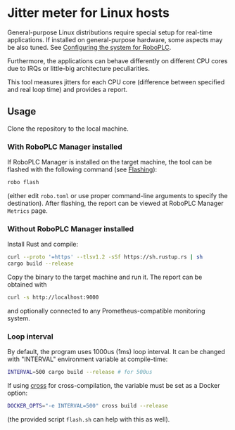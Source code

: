 # Jitter meter for Linux hosts

General-purpose Linux distributions require special setup for real-time
applications. If installed on general-purpose hardware, some aspects may be
also tuned. See [Configuring the system for
RoboPLC](https://info.bma.ai/en/actual/roboplc/config.html).

Furthermore, the applications can behave differently on different CPU cores due
to IRQs or little-big architecture peculiarities.

This tool measures jitters for each CPU core (difference between specified and
real loop time) and provides a report.

## Usage

Clone the repository to the local machine.

### With RoboPLC Manager installed

If RoboPLC Manager is installed on the target machine, the tool can be flashed
with the following command (see
[Flashing](https://info.bma.ai/en/actual/roboplc/flashing.html)):

```bash
robo flash
```

(either edit `robo.toml` or use proper command-line arguments to specify the
destination). After flashing, the report can be viewed at RoboPLC Manager
`Metrics` page.

### Without RoboPLC Manager installed

Install Rust and compile:

```bash
curl --proto '=https' --tlsv1.2 -sSf https://sh.rustup.rs | sh
cargo build --release
```

Copy the binary to the target machine and run it. The report can be obtained with

```bash
curl -s http://localhost:9000
```

and optionally connected to any Prometheus-compatible monitoring system.


### Loop interval

By default, the program uses 1000us (1ms) loop interval. It can be changed with
"INTERVAL" environment variable at compile-time:

```bash
INTERVAL=500 cargo build --release # for 500us
```

If using [cross](https://crates.io/crates/cross) for cross-compilation, the
variable must be set as a Docker option:

```bash
DOCKER_OPTS="-e INTERVAL=500" cross build --release
```

(the provided script `flash.sh` can help with this as well).
